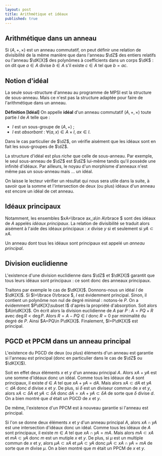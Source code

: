 ```yaml
---
layout: post
title: Arithmétique et idéaux
published: true
---
```


## Arithmétique dans un anneau

Si $(A,+,\times)$ est un anneau commutatif, on peut définir une relation de divisibilité de la même manière que dans l'anneau $\dZ$ des entiers relatifs ou l'anneau $\dK[X]$ des polynômes à coefficients dans un corps $\dK$ : on dit que $a\in A$ divise $b\in A$ s'il existe $c\in A$ tel que $b=ac$.

## Notion d'idéal

La seule sous-structure d'anneau au programme de MPSI est la structure de sous-anneau. Mais ce n'est pas la structure adaptée pour faire de l'arithmétique dans un anneau.

**Définition [Idéal]** On appelle **idéal** d'un anneau commutatif $(A,+,\times)$ toute partie $I$ de $A$ telle que :

* $I$ est un sous-groupe de $(A,+)$ ;
* $I$ est *absorbant* : $\forall(a,x)\in A\times I,\;ax\in I$.

Dans le cas particulier de $\dZ$, on vérifie aisément que les idéaux sont en fait les sous-groupes de $\dZ$.

La structure d'idéal est plus *riche* que celle de sous-anneau. Par exemple, le seul sous-anneau de $\dZ$ est $\dZ$ lui-même tandis qu'il possède une infinité d'idéaux. Par ailleurs, le noyau d'un morphisme d'anneaux n'est même pas un sous-anneau mais ... un idéal.

On laisse le lecteur vérifier un résultat qui nous sera utile dans la suite, à savoir que la somme et l'intersection de deux (ou plus) idéaux d'un anneau est encore un idéal de cet anneau.

## Idéaux principaux

Notamment, les ensembles $xA=\lbrace ax,\;a\in A\rbrace $ sont des idéaux de $A$ appelés *idéaux principaux*. La relation de divisibilité se traduit alors aisément à l'aide des idéaux principaux : $x$ divise $y$ si et seulement si $yA\subset xA$.

Un anneau dont tous les idéaux sont principaux est appelé un *anneau principal*.

## Division euclidienne

L'existence d'une division euclidienne dans $\dZ$ et $\dK[X]$ garantit que tous leurs idéaux sont principaux : ce sont donc des anneaux principaux.

Traitons par exemple le cas de $\dK[X]$. Donnons-nous un idéal $I$ de $\dK[X]$. Si $I=\lbrace 0\rbrace $, $I$ est évidemment principal. Sinon, il contient un polynôme non nul de degré minimal : notons-le $P$. On a évidemment $P\dK[X]\subset I$ d'après la propriété d'absorption. Soit alors $A\in\dK[X]$. On écrit alors la division euclidienne de $A$ par $P$ : $A=PQ+R$ avec $\deg R<\deg P$. Alors $R=A-PQ\in I$ donc $R=0$ par minimalité du degré de $P$. Ainsi $A=PQ\in P\dK[X]$. Finalement, $I=P\dK[X]$ est principal.

## PGCD et PPCM dans un anneau principal

L'existence du PGCD de deux (ou plus) éléments d'un anneau est garantie si l'anneau est principal (donc en particulier dans le cas de $\dZ$ ou $\dK[X]$).

Soit en effet deux éléments $x$ et $y$ d'un anneau principal $A$. Alors $xA+yA$ est une somme d'idéaux donc un idéal. Comme tous les idéaux de $A$ sont principaux, il existe $d\in A$ tel que $xA+yA=dA$. Mais alors $xA\subset dA$ et $yA\subset dA$ donc $d$ divise $x$ et $y$. De plus, si $\delta$ est un diviseur commun de $x$ et $y$, alors $xA\subset \delta A$ et $yA\subset \delta A$ donc $dA=xA+yA\subset\delta A$ de sorte que $\delta$ divise $d$. On a bien montré que $d$ était un PGCD de $x$ et $y$.

De même, l'existence d'un PPCM est à nouveau garantie si l'anneau est principal.

Si l'on se donne deux éléments $x$ et $y$ d'un anneau principal $A$, alors $xA\cap yA$ est une intersection d'idéaux donc un idéal. Comme tous les idéaux de $A$ sont principaux, il existe $m\in A$ tel que $xA\cap yA=mA$. Mais alors $mA\subset xA$ et $mA\subset yA$ donc $m$ est un mutiple $x$ et $y$. De plus, si $\mu$ est un multiple commun de $x$ et $y$, alors $\mu A\subset xA$ et $\mu A\subset yA$ donc $\mu A\subset xA\cap yA=mA$ de sorte que $m$ divise $\mu$. On a bien montré que $m$ était un PPCM de $x$ et $y$.
